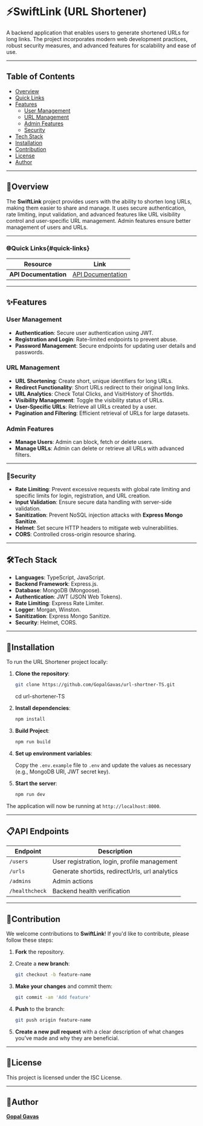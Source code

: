 # ⚡**SwiftLink (URL Shortener)**

A backend application that enables users to generate shortened URLs for long links. The project incorporates modern web development practices, robust security measures, and advanced features for scalability and ease of use.

---

## **Table of Contents**

- [Overview](#overview)
- [Quick Links](#quick-links)
- [Features](#features)
  - [User Management](#user-management)
  - [URL Management](#url-management)
  - [Admin Features](#admin-features)
  - [Security](#security)
- [Tech Stack](#️tech-stack)
- [Installation](#installation)
- [Contribution](#contribution)
- [License](#license)
- [Author](#author)

---

## 📖**Overview**

The **SwiftLink** project provides users with the ability to shorten long URLs, making them easier to share and manage. It uses secure authentication, rate limiting, input validation, and advanced features like URL visibility control and user-specific URL management. Admin features ensure better management of users and URLs.

---

### 🌐**Quick Links**{#quick-links}

| Resource              | Link                                                                            |
| --------------------- | ------------------------------------------------------------------------------- |
| **API Documentation** | [API Documentation](https://documenter.getpostman.com/view/28528757/2sAYJAdHbv) |

---

## ✨**Features**

### **User Management**

- **Authentication**: Secure user authentication using JWT.
- **Registration and Login**: Rate-limited endpoints to prevent abuse.
- **Password Management**: Secure endpoints for updating user details and passwords.

### **URL Management**

- **URL Shortening**: Create short, unique identifiers for long URLs.
- **Redirect Functionality**: Short URLs redirect to their original long links.
- **URL Analytics**: Check Total Clicks, and VisitHistory of ShortIds.
- **Visibility Management**: Toggle the visibility status of URLs.
- **User-Specific URLs**: Retrieve all URLs created by a user.
- **Pagination and Filtering**: Efficient retrieval of URLs for large datasets.

### **Admin Features**

- **Manage Users**: Admin can block, fetch or delete users.
- **Manage URLs**: Admin can delete or retrieve all URLs with advanced filters.

---

### 🔐**Security**

- **Rate Limiting**: Prevent excessive requests with global rate limiting and specific limits for login, registration, and URL creation.
- **Input Validation**: Ensure secure data handling with server-side validation.
- **Sanitization**: Prevent NoSQL injection attacks with **Express Mongo Sanitize**.
- **Helmet**: Set secure HTTP headers to mitigate web vulnerabilities.
- **CORS**: Controlled cross-origin resource sharing.

---

## 🛠️**Tech Stack**

- **Languages**: TypeScript, JavaScript.
- **Backend Framework**: Express.js.
- **Database**: MongoDB (Mongoose).
- **Authentication**: JWT (JSON Web Tokens).
- **Rate Limiting**: Express Rate Limiter.
- **Logger**: Morgan, Winston.
- **Sanitization**: Express Mongo Sanitize.
- **Security**: Helmet, CORS.

---

## 🔽**Installation**

To run the URL Shortener project locally:

1. **Clone the repository**:

   ```bash
   git clone https://github.com/GopalGavas/url-shortner-TS.git
   ```

   cd url-shortener-TS

2. **Install dependencies**:

   ```bash
   npm install
   ```

3. **Build Project**:

   ```bash
   npm run build
   ```

4. **Set up environment variables**:

   Copy the `.env.example` file to `.env` and update the values as necessary (e.g., MongoDB URI, JWT secret key).

5. **Start the server**:

   ```bash
   npm run dev
   ```

The application will now be running at `http://localhost:8000`.

---

## 📋**API Endpoints**

| Endpoint       | Description                                    |
| -------------- | ---------------------------------------------- |
| `/users`       | User registration, login, profile management   |
| `/urls`        | Generate shortids, redirectUrls, url analytics |
| `/admins`      | Admin actions                                  |
| `/healthcheck` | Backend health verification                    |

---

## 🤝**Contribution**

We welcome contributions to **SwiftLink**! If you'd like to contribute, please follow these steps:

1. **Fork** the repository.

2. Create a **new branch**:

   ```bash
   git checkout -b feature-name
   ```

3. **Make your changes** and commit them:

   ```bash
   git commit -am 'Add feature'
   ```

4. **Push** to the branch:

   ```bash
   git push origin feature-name
   ```

5. **Create a new pull request** with a clear description of what changes you’ve made and why they are beneficial.

---

## 📜**License**

This project is licensed under the ISC License.

---

## 👤**Author**

**[Gopal Gavas](https://github.com/GopalGavas)**
